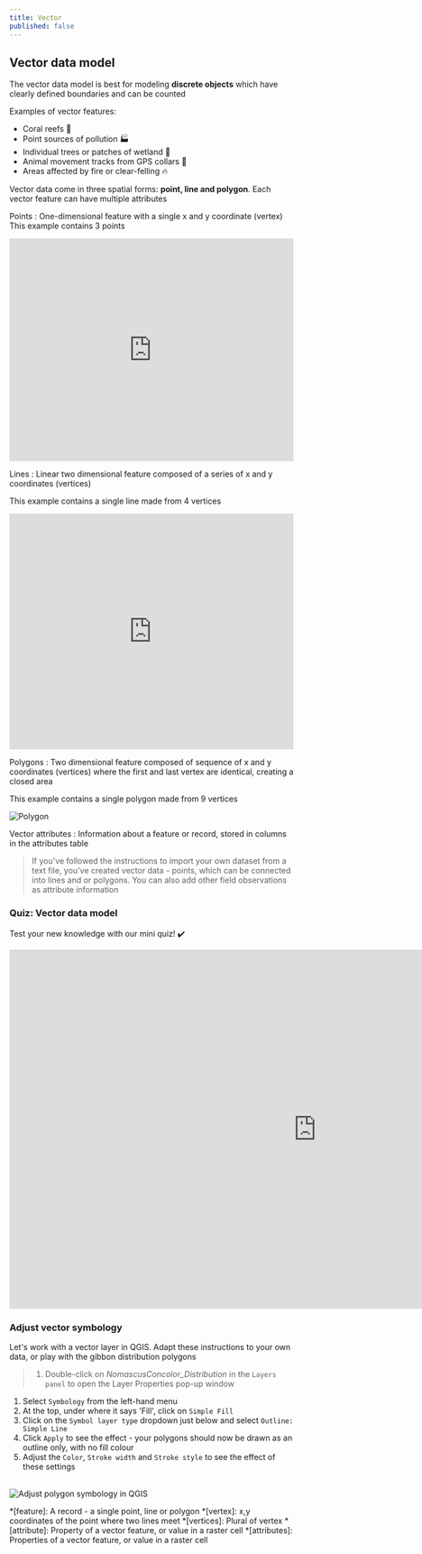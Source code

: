 ```yaml
---
title: Vector
published: false
---
```


## Vector data model

The vector data model is best for modeling **discrete objects** which have clearly defined boundaries and can be counted

Examples of vector features:
- Coral reefs :tropical_fish:
- Point sources of pollution :factory:
- Individual trees or patches of wetland :evergreen_tree:
- Animal movement tracks from GPS collars :paw_prints:
- Areas affected by fire or clear-felling :fire:


Vector data come in three spatial forms: **point, line and polygon**.  Each vector feature can have multiple attributes

Points
: One-dimensional feature with a single x and y coordinate (vertex)
This example contains 3 points

<iframe width="100%" height="395" frameborder="0"
  src="https://observablehq.com/embed/7405053fb2a50cc7?cells=pointsPlot%2CpointsTable"></iframe>


Lines
: Linear two dimensional feature composed of a series of x and y coordinates (vertices)

This example contains a single line made from 4 vertices

<iframe width="100%" height="418" frameborder="0"
  src="https://observablehq.com/embed/7405053fb2a50cc7?cells=linesPlot%2ClinesTable"></iframe>

Polygons
: Two dimensional feature composed of sequence of x and y coordinates (vertices) where the first and last vertex are identical, creating a closed area  

This example contains a single polygon made from 9 vertices

<img src="{{site.baseurl}}/src/img/polygon.svg" alt="Polygon">


Vector attributes
: Information about a feature or record, stored in columns in the attributes table

> If you've followed the instructions to import your own dataset from a text file, you've created vector data - points, which can be connected into lines and or polygons.  You can also add other field observations as attribute information

### Quiz: Vector data model

Test your new knowledge with our mini quiz!  :heavy_check_mark:

<iframe src="https://verdantlearn.h5p.com/content/1291353958466496357/embed" width="1088" height="637" frameborder="0" allowfullscreen="allowfullscreen" allow="geolocation *; microphone *; camera *; midi *; encrypted-media *"></iframe><script src="https://verdantlearn.h5p.com/js/h5p-resizer.js" charset="UTF-8"></script>

<script src="https://verdantlearn.h5p.com/js/h5p-resizer.js" charset="UTF-8"></script>

<!-- Split vector symbology into a separate topic, and start with adjusting points as that's what they've imported.  Re-write the instructions to simply point them to the correct type of case study layer -->

### Adjust vector symbology

Let's work with a vector layer in QGIS.  Adapt these instructions to your own data, or play with the gibbon distribution polygons

> 1. Double-click on *NomascusConcolor_Distribution* in the `Layers panel` to open the Layer Properties pop-up window
1. Select `Symbology` from the left-hand menu
2. At the top, under where it says 'Fill', click on `Simple Fill`
3. Click on the `Symbol layer type` dropdown just below and select `Outline: Simple Line`
4. Click `Apply` to see the effect - your polygons should now be drawn as an outline only, with no fill colour
5. Adjust the `Color`, `Stroke width` and `Stroke style` to see the effect of these settings

<br>
<img src="{{site.baseurl}}/src/img/QGIS_Symbology-Polygon.png" alt="Adjust polygon symbology in QGIS">



*[feature]: A record - a single point, line or polygon
*[vertex]: x,y coordinates of the point where two lines meet
*[vertices]: Plural of vertex
*[attribute]: Property of a vector feature, or value in a raster cell
*[attributes]: Properties of a vector feature, or value in a raster cell


<!-- Improve quiz - create Dialog cards 
Use the same examples but find pictures to represent them, and put in point/line/polygon image on back of card
-->

<!-- Observable: Fix polygons, include table of coordinates plus hover-over of coordinates -->

<!-- Can I use sparklines in observable (or Jekyll!?) to illustrate points, lines, polys?
https://observablehq.com/@maxim-k/sparkline
https://observablehq.com/@akngs/sparklines
https://observablehq.com/@kgryte/stdlib-unicode-sparkline-column-chart
https://observablehq.com/@oliviafvane/branching-sparklines-line-graphs -->
